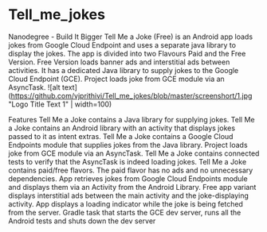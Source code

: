 # Tell_me_jokes
Nanodegree - Build It Bigger
Tell Me a Joke (Free) is an Android app loads jokes from Google Cloud Endpoint and uses a separate java library to display the jokes.
The app is divided into two Flavours Paid and the Free Version. 
Free Version loads banner ads and interstitial ads between activities.
It has a dedicated Java library to supply jokes to the Google Cloud Endpoint (GCE).
Project loads joke from GCE module via an AsyncTask.
![alt text](https://github.com/vjprithivi/Tell_me_jokes/blob/master/screenshort/1.jpg "Logo Title Text 1" | width=100)

Features
Tell Me a Joke contains a Java library for supplying jokes.
Tell Me a Joke contains an Android library with an activity that displays jokes passed to it as intent extras.
Tell Me a Joke contains a Google Cloud Endpoints module that supplies jokes from the Java library. Project loads joke from GCE module via an AsyncTask.
Tell Me a Joke contains connected tests to verify that the AsyncTask is indeed loading jokes.
Tell Me a Joke contains paid/free flavors. The paid flavor has no ads and no unnecessary dependencies.
App retrieves jokes from Google Cloud Endpoints module and displays them via an Activity from the Android Library.
Free app variant displays interstitial ads between the main activity and the joke-displaying activity.
App displays a loading indicator while the joke is being fetched from the server.
Gradle task that starts the GCE dev server, runs all the Android tests and shuts down the dev server
